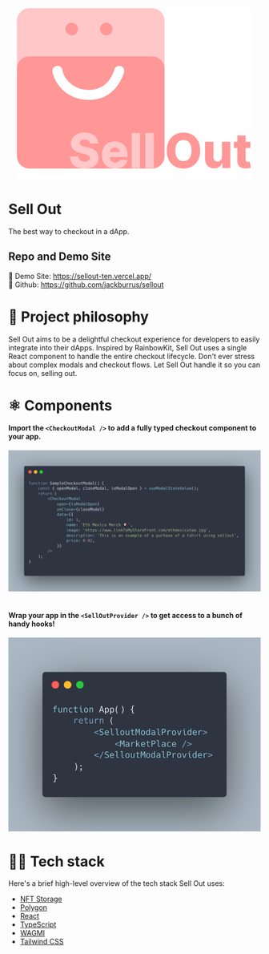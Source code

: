 
<div align='center' >
    <a href='https://sellout-ten.vercel.app/'>
        <img src='./packages/frontend/public/SelloutLogo.png'>
    </a>
</div>

# Sell Out

The best way to checkout in a dApp.

## Repo and Demo Site
🕺 Demo Site: https://sellout-ten.vercel.app/ </br>
🐙 Github: https://github.com/jackburrus/sellout


# 🧐 Project philosophy

Sell Out aims to be a delightful checkout experience for developers to easily integrate into their dApps. Inspired by RainbowKit, Sell Out uses a single React component to handle the entire checkout lifecycle. Don't ever stress about complex modals and checkout flows. Let Sell Out handle it so you can focus on, selling out.


# ⚛ Components

#### Import the `<CheckoutModal />` to add a fully typed checkout component to your app.

<div align='center' >
    <a href='https://sellout-ten.vercel.app/'>
        <img src='./packages/frontend/public/ModalComponent.png'>
    </a>
</div>
</br>

#### Wrap your app in the `<SellOutProvider />` to get access to a bunch of handy hooks!

<div align='center' >
    <a href='https://sellout-ten.vercel.app/'>
        <img src='./packages/frontend/public/SelloutProvider.png'>
    </a>
</div>


# 👨‍💻 Tech stack

Here's a brief high-level overview of the tech stack Sell Out uses:

- [NFT Storage](https://nft.storage/docs/)
- [Polygon](https://wiki.polygon.technology/)
- [React](https://reactjs.org/)
- [TypeScript](https://www.typescriptlang.org/)
- [WAGMI](https://wagmi.sh/)
- [Tailwind CSS](https://tailwindcss.com/)
